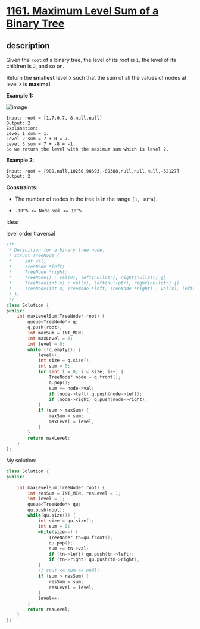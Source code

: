 # [1161. Maximum Level Sum of a Binary Tree](https://leetcode.com/problems/maximum-level-sum-of-a-binary-tree/)

## description

Given the `root` of a binary tree, the level of its root is `1`, the level of its children is `2`, and so on.

Return the **smallest** level `X` such that the sum of all the values of nodes at level `X` is **maximal**.

**Example 1:**

![image](https://assets.leetcode.com/uploads/2019/05/03/capture.JPG)

```text
Input: root = [1,7,0,7,-8,null,null]
Output: 2
Explanation:
Level 1 sum = 1.
Level 2 sum = 7 + 0 = 7.
Level 3 sum = 7 + -8 = -1.
So we return the level with the maximum sum which is level 2.
```

**Example 2:**

```text
Input: root = [989,null,10250,98693,-89388,null,null,null,-32127]
Output: 2
```

**Constraints:**

- The number of nodes in the tree is in the range `[1, 10^4]`.

- `-10^5 <= Node.val <= 10^5`


Idea:

level order traversal

```cpp
/**
 * Definition for a binary tree node.
 * struct TreeNode {
 *     int val;
 *     TreeNode *left;
 *     TreeNode *right;
 *     TreeNode() : val(0), left(nullptr), right(nullptr) {}
 *     TreeNode(int x) : val(x), left(nullptr), right(nullptr) {}
 *     TreeNode(int x, TreeNode *left, TreeNode *right) : val(x), left(left), right(right) {}
 * };
 */
class Solution {
public:
    int maxLevelSum(TreeNode* root) {
        queue<TreeNode*> q;
        q.push(root);
        int maxSum = INT_MIN;
        int maxLevel = 0;
        int level = 0;
        while (!q.empty()) {
            level++;
            int size = q.size();
            int sum = 0;
            for (int i = 0; i < size; i++) {
                TreeNode* node = q.front();
                q.pop();
                sum += node->val;
                if (node->left) q.push(node->left);
                if (node->right) q.push(node->right);
            }
            if (sum > maxSum) {
                maxSum = sum;
                maxLevel = level;
            }
        }
        return maxLevel;
    }
};
```

My solution:

```cpp
class Solution {
public:

    int maxLevelSum(TreeNode* root) {
        int resSum = INT_MIN, resLevel = 1;
        int level = 1;
        queue<TreeNode*> qu;
        qu.push(root);
        while(qu.size()) {
            int size = qu.size(); 
            int sum = 0;
            while(size--) {
                TreeNode* tn=qu.front(); 
                qu.pop();
                sum += tn->val;
                if (tn->left) qu.push(tn->left);
                if (tn->right) qu.push(tn->right);
            }
            // cout << sum << endl;
            if (sum > resSum) {
                resSum = sum;
                resLevel = level;
            }
            level++;
        }
        return resLevel;
    }
};
```